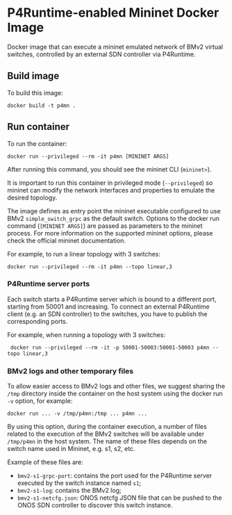 # P4Runtime-enabled Mininet Docker Image

Docker image that can execute a mininet emulated network of BMv2 virtual
switches, controlled by an external SDN controller via P4Runtime.

## Build image

To build this image:

    docker build -t p4mn .

## Run container

To run the container:

    docker run --privileged --rm -it p4mn [MININET ARGS]

After running this command, you should see the mininet CLI (`mininet>`).

It is important to run this container in privileged mode (`--privileged`) so
mininet can modify the network interfaces and properties to emulate the desired
topology.

The image defines as entry point the mininet executable configured to use BMv2
`simple_switch_grpc` as the default switch. Options to the docker run command
(`[MININET ARGS]`) are passed as parameters to the mininet process. For more
information on the supported mininet options, please check the official mininet
documentation.

For example, to run a linear topology with 3 switches:

    docker run --privileged --rm -it p4mn --topo linear,3

### P4Runtime server ports

Each switch starts a P4Runtime server which is bound to a different port,
starting from 50001 and increasing. To connect an external P4Runtime client
(e.g. an SDN controller) to the switches, you have to publish the corresponding
ports.

For example, when running a topology with 3 switches:

     docker run --privileged --rm -it -p 50001-50003:50001-50003 p4mn --topo linear,3

### BMv2 logs and other temporary files

To allow easier access to BMv2 logs and other files, we suggest sharing the
`/tmp` directory inside the container on the host system using the docker run
`-v` option, for example:

    docker run ... -v /tmp/p4mn:/tmp ... p4mn ...

By using this option, during the container execution, a number of files related
to the execution of the BMv2 switches will be available under `/tmp/p4mn` in the
host system. The name of these files depends on the switch name used in Mininet,
e.g. s1, s2, etc.

Example of these files are:

* `bmv2-s1-grpc-port`: contains the port used for the P4Runtime server executed
  by the switch instance named `s1`;
* `bmv2-s1-log`: contains the BMv2 log;
* `bmv2-s1-netcfg.json`: ONOS netcfg JSON file that can be pushed to the ONOS
  SDN controller to discover this switch instance.